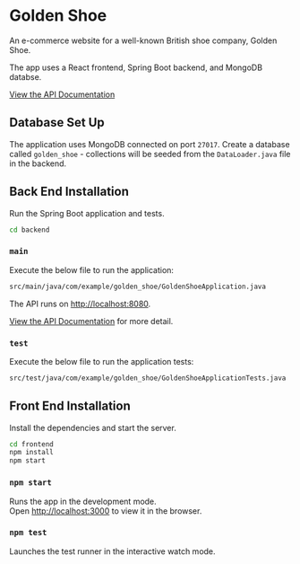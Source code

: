 # Golden Shoe

An e-commerce website for a well-known British shoe company, Golden Shoe.  

The app uses a React frontend, Spring Boot backend, and MongoDB databse.

[View the API Documentation](https://documenter.getpostman.com/view/17606355/UUxuiVcB)

## Database Set Up
The application uses MongoDB connected on port `27017`. Create a database called `golden_shoe` - collections will be seeded from the `DataLoader.java` file in the backend.

## Back End Installation
Run the Spring Boot application and tests.

```sh
cd backend
```
### `main`
Execute the below file to run the application:
```sh
src/main/java/com/example/golden_shoe/GoldenShoeApplication.java
```  
The API runs on [http://localhost:8080](http://localhost:8080).  

[View the API Documentation](https://documenter.getpostman.com/view/17606355/UUxuiVcB) for more detail.

### `test`
Execute the below file to run the application tests:
```sh
src/test/java/com/example/golden_shoe/GoldenShoeApplicationTests.java
```
## Front End Installation
Install the dependencies and start the server.

```sh
cd frontend
npm install
npm start
```

### `npm start`
Runs the app in the development mode.\
Open [http://localhost:3000](http://localhost:3000) to view it in the browser.
### `npm test`
Launches the test runner in the interactive watch mode.
